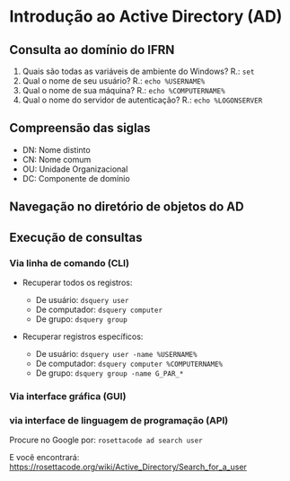 # Introdução ao Active Directory (AD)

## Consulta ao domínio do IFRN
1. Quais são todas as variáveis de ambiente do Windows? R.: `set`
2. Qual o nome de seu usuário? R.: `echo %USERNAME%`
2. Qual o nome de sua máquina? R.: `echo %COMPUTERNAME%`
3. Qual o nome do servidor de autenticação? R.: `echo %LOGONSERVER`

## Compreensão das siglas
* DN: Nome distinto 
* CN: Nome comum
* OU: Unidade Organizacional
* DC: Componente de domínio

## Navegação no diretório de objetos do AD

## Execução de consultas

### Via linha de comando (CLI)
* Recuperar todos os registros:
  * De usuário: `dsquery user`
  * De computador: `dsquery computer`
  * De grupo: `dsquery group`

* Recuperar registros específicos:
  * De usuário: `dsquery user -name %USERNAME%`
  * De computador: `dsquery computer %COMPUTERNAME%`
  * De grupo: `dsquery group -name G_PAR_*`

### Via interface gráfica (GUI) 

### via interface de linguagem de programação (API)
Procure no Google por: `rosettacode ad search user`

E você encontrará: https://rosettacode.org/wiki/Active_Directory/Search_for_a_user

